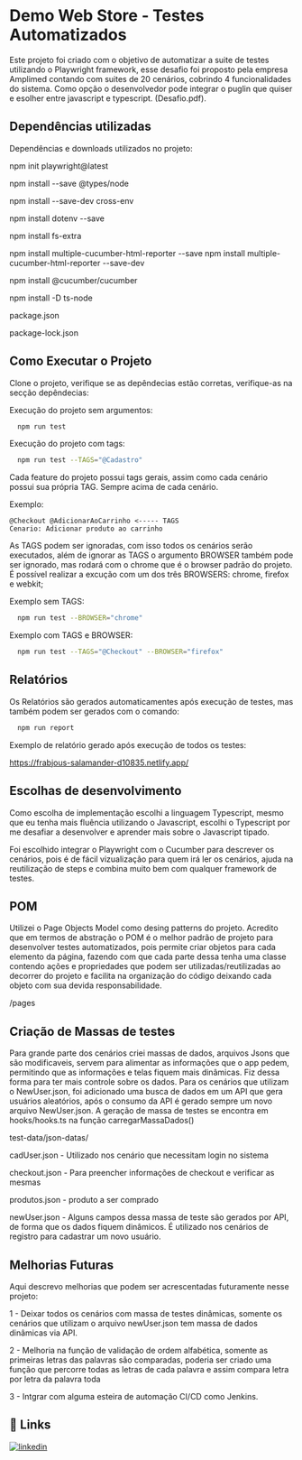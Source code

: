 
# Demo Web Store - Testes Automatizados

Este projeto foi criado com o objetivo de automatizar a suite de testes utilizando o Playwright framework, esse desafio foi proposto pela empresa Amplimed contando com suites de 20 cenários, cobrindo 4 funcionalidades do sistema. Como opção o desenvolvedor pode integrar o puglin que quiser e esolher entre javascript e typescript. (Desafio.pdf).

## Dependências utilizadas

Dependências e downloads utilizados no projeto:

npm init playwright@latest

npm install --save @types/node

npm install --save-dev cross-env

npm install dotenv --save

npm install fs-extra

npm install multiple-cucumber-html-reporter --save
npm install multiple-cucumber-html-reporter --save-dev

npm install @cucumber/cucumber

npm install -D ts-node

package.json

package-lock.json






## Como Executar o Projeto

Clone o projeto, verifique se as depêndecias estão corretas, verifique-as na secção depêndecias:

Execução do projeto sem argumentos:
```bash
  npm run test
```

Execução do projeto com tags:

```bash
  npm run test --TAGS="@Cadastro"
```

Cada feature do projeto possui tags gerais, assim como cada cenário possui sua própria TAG. Sempre acima de cada cenário.

Exemplo:

```cucumber
@Checkout @AdicionarAoCarrinho <----- TAGS    
Cenario: Adicionar produto ao carrinho

```

As TAGS podem ser ignoradas, com isso todos os cenários serão executados, além de ignorar as TAGS o argumento BROWSER também pode ser ignorado, mas rodará com o chrome que é o browser padrão do projeto. É possível realizar a excução com um dos três BROWSERS: chrome, firefox e webkit;

Exemplo sem TAGS:
```bash
  npm run test --BROWSER="chrome"
```

Exemplo com TAGS e BROWSER:
```bash
  npm run test --TAGS="@Checkout" --BROWSER="firefox"
```





## Relatórios

Os Relatórios são gerados automaticamentes após execução de testes, mas também podem ser gerados com o comando:

```bash
  npm run report
```

Exemplo de relatório gerado após execução de todos os testes:

https://frabjous-salamander-d10835.netlify.app/
## Escolhas de desenvolvimento

Como escolha de implementação escolhi a linguagem Typescript, mesmo que eu tenha mais fluência utilizando o Javascript, escolhi o Typescript por me desafiar a desenvolver e aprender mais sobre o Javascript tipado.

Foi escolhido integrar o Playwright com o Cucumber para descrever os cenários, pois é de fácil vizualização para quem irá ler os cenários, ajuda na reutilização de steps e combina muito bem com qualquer framework de testes.








## POM

Utilizei o Page Objects Model  como desing patterns do projeto. Acredito que em termos de abstração o POM é o melhor padrão de projeto para desenvolver testes automatizados, pois permite criar objetos para cada elemento da página, fazendo com que cada parte dessa tenha uma classe contendo ações e propriedades que podem ser utilizadas/reutilizadas ao decorrer do projeto e facilita na organização do código deixando cada objeto com sua devida responsabilidade.

/pages
## Criação de Massas de testes

Para grande parte dos cenários criei massas de dados, arquivos Jsons que são modificaveis, servem para alimentar as informações que o app pedem, permitindo que as informações e telas fiquem mais dinâmicas. Fiz dessa forma para ter mais controle sobre os dados. 
Para os cenários que utilizam o NewUser.json, foi adicionado uma busca de dados em um API que gera usuários aleatórios, após o consumo da API é gerado sempre um novo arquivo NewUser.json. A geração de massa de testes se encontra em hooks/hooks.ts na função carregarMassaDados()

test-data/json-datas/

cadUser.json - Utilizado nos cenário que necessitam login no sistema

checkout.json - Para preencher informações de checkout e verificar as mesmas

produtos.json - produto a ser comprado

newUser.json - Alguns campos dessa massa de teste são gerados por API, de forma que os dados fiquem dinâmicos. É utilizado nos cenários de registro para cadastrar um novo usuário.
## Melhorias Futuras

Aqui descrevo melhorias que podem ser acrescentadas futuramente nesse projeto:

1 - Deixar todos os cenários com massa de testes dinâmicas, somente os cenários que utilizam o arquivo newUser.json tem massa de dados dinâmicas via API.

2 - Melhoria na função de validação de ordem alfabética, somente as primeiras letras das palavras são comparadas, poderia ser criado uma função que percorre todas as letras de cada palavra e assim compara letra por letra da palavra toda


3 - Intgrar com alguma esteira de automação CI/CD como Jenkins.
## 🔗 Links
[![linkedin](https://img.shields.io/badge/linkedin-0A66C2?style=for-the-badge&logo=linkedin&logoColor=white)](https://www.linkedin.com/in/marcos-aur%C3%A9lio-39229a161/)


